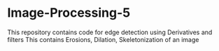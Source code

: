# Image-Processing-5
This repository contains code for edge detection using Derivatives and filters
This contains Erosions, Dilation, Skeletonization of an image
